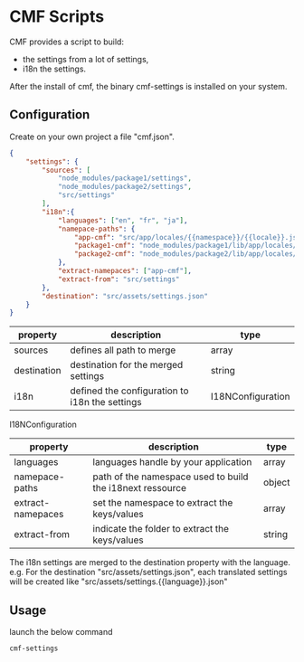 # CMF Scripts

CMF provides a script to build:
* the settings from a lot of settings,
* i18n the settings.

After the install of cmf, the binary cmf-settings is installed on your system.

## Configuration

Create on your own project a file "cmf.json".

```json
{
	"settings": {
		"sources": [
			"node_modules/package1/settings",
			"node_modules/package2/settings",
			"src/settings"
		],
		"i18n":{
			"languages": ["en", "fr", "ja"],
			"namepace-paths": {
				"app-cmf": "src/app/locales/{{namespace}}/{{locale}}.json",
				"package1-cmf": "node_modules/package1/lib/app/locales/{{namespace}}/{{locale}}.json",
				"package2-cmf": "node_modules/package2/lib/app/locales/{{namespace}}/{{locale}}.json"
			},
			"extract-namepaces": ["app-cmf"],
			"extract-from": "src/settings"
		},
		"destination": "src/assets/settings.json"
	}
}
```

| property  | description  | type  |
|---|---|---|
| sources  | defines all path to merge  | array |
| destination  | destination for the merged settings  | string |
| i18n | defined the configuration to i18n the settings  | I18NConfiguration |

I18NConfiguration

| property  | description  | type  |
|---|---|---|
| languages | languages handle by your application  | array |
| namepace-paths | path of the namespace used to build the i18next ressource  | object |
| extract-namepaces | set the namespace to extract the keys/values  | array |
| extract-from | indicate the folder to extract the keys/values  | string |

The i18n settings are merged to the destination property with the language.
e.g. For the destination "src/assets/settings.json", each translated settings will be created like "src/assets/settings.{{language}}.json"

## Usage

launch the below command
```
cmf-settings
```

